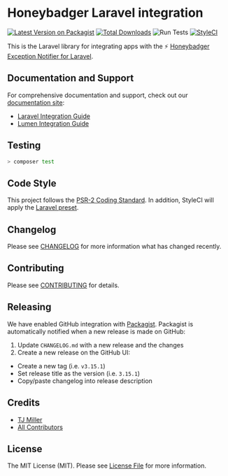 # Honeybadger Laravel integration

[![Latest Version on Packagist](https://img.shields.io/packagist/v/honeybadger-io/honeybadger-laravel.svg?style=flat-square)](https://packagist.org/packages/honeybadger-io/honeybadger-laravel)
[![Total Downloads](https://img.shields.io/packagist/dt/honeybadger-io/honeybadger-laravel.svg?style=flat-square)](https://packagist.org/packages/honeybadger-io/honeybadger-laravel)
![Run Tests](https://github.com/honeybadger-io/honeybadger-laravel/workflows/Run%20Tests/badge.svg?branch=master)
[![StyleCI](https://styleci.io/repos/138627377/shield)](https://github.styleci.io/repos/138627377)

This is the Laravel library for integrating apps with the :zap: [Honeybadger Exception Notifier for Laravel](https://www.honeybadger.io/for/laravel/?utm_source=github&utm_medium=readme&utm_campaign=laravel&utm_content=Honeybadger+Exception+Notifier+for+Laravel).

## Documentation and Support

For comprehensive documentation and support, check out our [documentation site](https://docs.honeybadger.io/lib/php/index.html):

- [Laravel Integration Guide](https://docs.honeybadger.io/lib/php/integration/laravel.html)
- [Lumen Integration Guide](https://docs.honeybadger.io/lib/php/integration/lumen.html)

## Testing
``` bash
> composer test
```

## Code Style
This project follows the [PSR-2 Coding Standard](https://github.com/php-fig/fig-standards/blob/master/accepted/PSR-2-coding-style-guide.md). In addition, StyleCI will apply the [Laravel preset](https://docs.styleci.io/presets#laravel).

## Changelog
Please see [CHANGELOG](CHANGELOG.md) for more information what has changed recently.

## Contributing
Please see [CONTRIBUTING](CONTRIBUTING.md) for details.

## Releasing
We have enabled GitHub integration with [Packagist](https://packagist.org). Packagist is automatically notified when a new release is made on GitHub:
1. Update `CHANGELOG.md` with a new release and the changes
2. Create a new release on the GitHub UI:
  - Create a new tag (i.e. `v3.15.1`)
  - Set release title as the version (i.e. `3.15.1`)
  - Copy/paste changelog into release description

## Credits
- [TJ Miller](https://github.com/sixlive)
- [All Contributors](../../contributors)

## License
The MIT License (MIT). Please see [License File](LICENSE.md) for more information.
